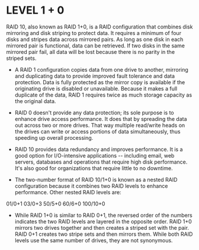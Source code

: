 # LEVEL 1 + 0 
RAID 10, also known as RAID 1+0, is a RAID configuration that combines disk mirroring and disk striping to protect data. It requires a minimum of four disks and stripes data across mirrored pairs. As long as one disk in each mirrored pair is functional, data can be retrieved. If two disks in the same mirrored pair fail, all data will be lost because there is no parity in the striped sets.

- A RAID 1 configuration copies data from one drive to another, mirroring and duplicating data to provide improved fault tolerance and data protection. Data is fully protected as the mirror copy is available if the originating drive is disabled or unavailable. Because it makes a full duplicate of the data, RAID 1 requires twice as much storage capacity as the original data.

- RAID 0 doesn't provide any data protection; its sole purpose is to enhance drive access performance. It does that by spreading the data out across two or more drives. That way multiple read/write heads on the drives can write or access portions of data simultaneously, thus speeding up overall processing.

- RAID 10 provides data redundancy and improves performance. It is a good option for I/O-intensive applications -- including email, web servers, databases and operations that require high disk performance. It's also good for organizations that require little to no downtime.

- The two-number format of RAID 10/1+0 is known as a nested RAID configuration because it combines two RAID levels to enhance performance. Other nested RAID levels are:

01/0+1
03/0+3
50/5+0
60/6+0
100/10+0

- While RAID 1+0 is similar to RAID 0+1, the reversed order of the numbers indicates the two RAID levels are layered in the opposite order. RAID 1+0 mirrors two drives together and then creates a striped set with the pair. RAID 0+1 creates two stripe sets and then mirrors them. While both RAID levels use the same number of drives, they are not synonymous.